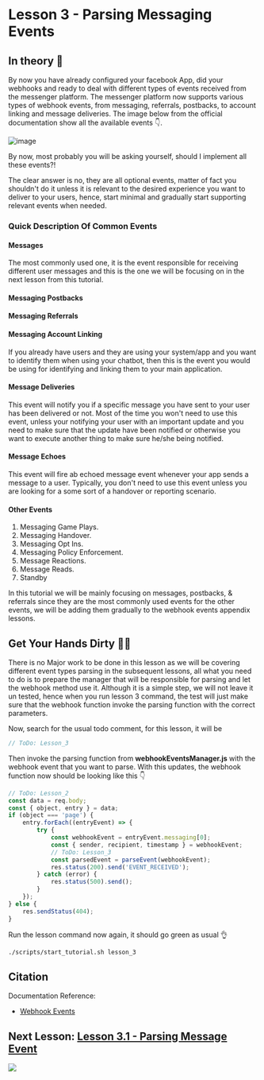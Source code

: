 # Lesson 3 - Parsing Messaging Events

## In theory 📖

By now you have already configured your facebook App, did your webhooks and ready to deal with different types of events received from the messenger platform. The messenger platform now supports various types of webhook events, from messaging, referrals, postbacks, to account linking and message deliveries. The image below from the official documentation show all the available events 👇.

![image](https://github.com/mohamedluay/Messenger_Platform_Tutorial_TDD/blob/master/tutorials/english/images/lesson_3_im1.png)

By now, most probably you will be asking yourself, should I implement all these events?!

The clear answer is no, they are all optional events, matter of fact you shouldn't do it unless it is relevant to the desired experience you want to deliver to your users, hence, start minimal and gradually start supporting relevant events when needed.

### Quick Description Of Common Events

#### Messages

The most commonly used one, it is the event responsible for receiving different user messages and this is the one we will be focusing on in the next lesson from this tutorial.

#### Messaging Postbacks

#### Messaging Referrals

#### Messaging Account Linking

If you already have users and they are using your system/app and you want to identify them when using your chatbot, then this is the event you would be using for identifying and linking them to your main application.

#### Message Deliveries

This event will notify you if a specific message you have sent to your user has been delivered or not. Most of the time you won't need to use this event, unless your notifying your user with an important update and you need to make sure that the update have been notified or otherwise you want to execute another thing to make sure he/she being notified.

#### Message Echoes

This event will fire ab echoed message event whenever your app sends a message to a user. Typically, you don't need to use this event unless you are looking for a some sort of a handover or reporting scenario.

#### Other Events

1.  Messaging Game Plays.
2.  Messaging Handover.
3.  Messaging Opt Ins.
4.  Messaging Policy Enforcement.
5.  Message Reactions.
6.  Message Reads.
7.  Standby

In this tutorial we will be mainly focusing on messages, postbacks, & referrals since they are the most commonly used events for the other events, we will be adding them gradually to the webhook events appendix lessons.

## Get Your Hands Dirty 👩‍💻

There is no Major work to be done in this lesson as we will be covering different event types parsing in the subsequent lessons, all what you need to do is to prepare the manager that will be responsible for parsing and let the webhook method use it. Although it is a simple step, we will not leave it un tested, hence when you run lesson 3 command, the test will just make sure that the webhook function invoke the parsing function with the correct parameters.

Now, search for the usual todo comment, for this lesson, it will be

```javascript
// ToDo: Lesson_3
```

Then invoke the parsing function from **webhookEventsManager.js** with the webhook event that you want to parse. With this updates, the webhook function now should be looking like this 👇

```javascript
// ToDo: Lesson_2
const data = req.body;
const { object, entry } = data;
if (object === 'page') {
    entry.forEach((entryEvent) => {
        try {
            const webhookEvent = entryEvent.messaging[0];
            const { sender, recipient, timestamp } = webhookEvent;
            // ToDo: Lesson_3
            const parsedEvent = parseEvent(webhookEvent);
            res.status(200).send('EVENT_RECEIVED');
        } catch (error) {
            res.status(500).send();
        }
    });
} else {
    res.sendStatus(404);
}
```

Run the lesson command now again, it should go green as usual 👌

```sh
./scripts/start_tutorial.sh lesson_3
```

## Citation

Documentation Reference:

-   [Webhook Events](https://developers.facebook.com/docs/messenger-platform/webhook#events)

## Next Lesson: [Lesson 3.1 - Parsing Message Event](Lesson_3_1.md)

[<img src="https://img.shields.io/badge/@_mluay%20-%231DA1F2.svg?&style=for-the-badge&logo=Twitter&logoColor=white"/>](https://twitter.com/_mluay)
